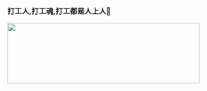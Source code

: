 ### 打工人,打工魂,打工都是人上人👋

<img align="" height="137px" width="435px" src="https://github-readme-stats.vercel.app/api?username=iworthy&hide_title=true&hide_border=true&show_icons=true&include_all_commits=true&line_height=21&bg_color=0,EC6C6C,FFD479,FFFC79,73FA79&theme=graywhite&locale=cn" />
